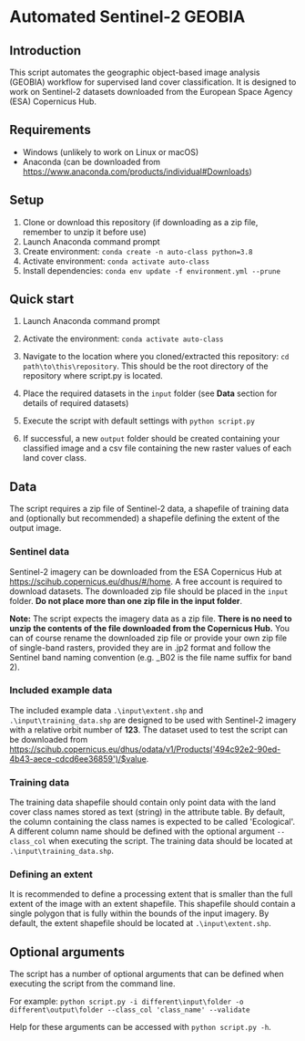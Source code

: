 # Automated Sentinel-2 GEOBIA
## Introduction
This script automates the geographic object-based image analysis (GEOBIA) workflow for supervised land cover classification. 
It is designed to work on Sentinel-2 datasets downloaded from the European Space Agency (ESA) Copernicus Hub.

## Requirements
  * Windows (unlikely to work on Linux or macOS)
  * Anaconda (can be downloaded from https://www.anaconda.com/products/individual#Downloads)

 ## Setup
 1. Clone or download this repository (if downloading as a zip file, remember to unzip it before use)
 2. Launch Anaconda command prompt
 3. Create environment: `conda create -n auto-class python=3.8`
 4. Activate environment: `conda activate auto-class`
 5. Install dependencies: `conda env update -f environment.yml --prune`

## Quick start
1. Launch Anaconda command prompt
2. Activate the environment: `conda activate auto-class`
3. Navigate to the location where you cloned/extracted this repository: `cd path\to\this\repository`.
This should be the root directory of the repository where script.py is located.
   
4. Place the required datasets in the `input` folder (see **Data** section for details of required datasets)
5. Execute the script with default settings with `python script.py`
6. If successful, a new `output` folder should be created containing your classified image and a csv file containing the
new raster values of each land cover class.

## Data
The script requires a zip file of Sentinel-2 data, a shapefile of training data and (optionally but recommended)
a shapefile defining the extent of the output image. 

### Sentinel data
Sentinel-2 imagery can be downloaded from the ESA Copernicus Hub at https://scihub.copernicus.eu/dhus/#/home. 
A free account is required to download datasets. The downloaded zip file should be placed in the `input` folder. 
**Do not place more than one zip file in the input folder**.

**Note:** The script expects the imagery data as a zip file. **There is no need to unzip the contents of the file downloaded from
the Copernicus Hub.** You can of course rename the downloaded zip file or provide your own zip file of single-band rasters,
provided they are in .jp2 format and follow the Sentinel band naming convention (e.g. _B02 is the file name suffix for band 2).

### Included example data
The included example data `.\input\extent.shp` and `.\input\training_data.shp` are designed to be used with 
Sentinel-2 imagery with a relative orbit number of **123**. 
The dataset used to test the script can be downloaded from 
https://scihub.copernicus.eu/dhus/odata/v1/Products('494c92e2-90ed-4b43-aece-cdcd6ee36859')/$value.

### Training data
The training data shapefile should contain only point data with the land cover class names stored as text (string) in the attribute table.
By default, the column containing the class names is expected to be called 'Ecological'. A different column name should be defined
with the optional argument `--class_col` when executing the script. The training data should be located at `.\input\training_data.shp`.

### Defining an extent
It is recommended to define a processing extent that is smaller than the full extent of the image with an extent shapefile. 
This shapefile should contain a single polygon that is fully within the bounds of the input imagery.
By default, the extent shapefile should be located at `.\input\extent.shp`.

## Optional arguments
The script has a number of optional arguments that can be defined when executing the script from the command line.

For example: `python script.py -i different\input\folder -o different\output\folder --class_col 'class_name' --validate`

Help for these arguments can be accessed with `python script.py -h`.
